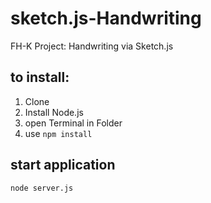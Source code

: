 # sketch.js-Handwriting
FH-K Project: Handwriting via Sketch.js

## to install: 
1. Clone 
2. Install Node.js 
3. open Terminal in Folder
4. use ```npm install```

## start application 
```node server.js```
